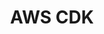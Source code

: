 ---
keywords: cdk
layout: tool.njk
title: AWS CDK
website: https://aws.amazon.com/cdk/
logo: aws.svg
inUse: true
---